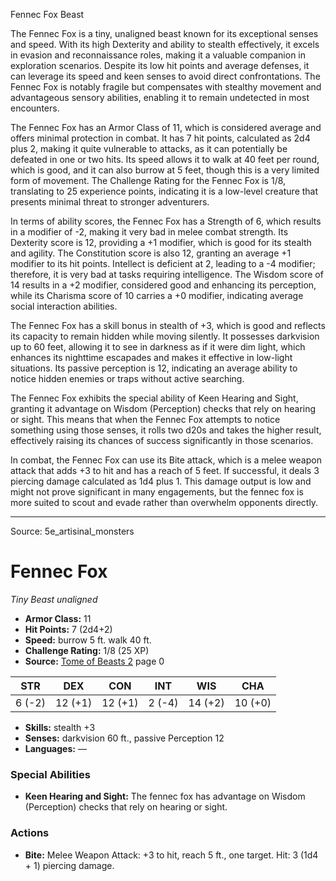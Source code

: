 <MonsterName/>Fennec Fox</MonsterName>
<CreatureType/>Beast</CreatureType>

<summary>The Fennec Fox is a tiny, unaligned beast known for its exceptional senses and speed. With its high Dexterity and ability to stealth effectively, it excels in evasion and reconnaissance roles, making it a valuable companion in exploration scenarios. Despite its low hit points and average defenses, it can leverage its speed and keen senses to avoid direct confrontations. The Fennec Fox is notably fragile but compensates with stealthy movement and advantageous sensory abilities, enabling it to remain undetected in most encounters.</summary>

<detail>

The Fennec Fox has an Armor Class of 11, which is considered average and offers minimal protection in combat. It has 7 hit points, calculated as 2d4 plus 2, making it quite vulnerable to attacks, as it can potentially be defeated in one or two hits. Its speed allows it to walk at 40 feet per round, which is good, and it can also burrow at 5 feet, though this is a very limited form of movement. The Challenge Rating for the Fennec Fox is 1/8, translating to 25 experience points, indicating it is a low-level creature that presents minimal threat to stronger adventurers.

In terms of ability scores, the Fennec Fox has a Strength of 6, which results in a modifier of -2, making it very bad in melee combat strength. Its Dexterity score is 12, providing a +1 modifier, which is good for its stealth and agility. The Constitution score is also 12, granting an average +1 modifier to its hit points. Intellect is deficient at 2, leading to a -4 modifier; therefore, it is very bad at tasks requiring intelligence. The Wisdom score of 14 results in a +2 modifier, considered good and enhancing its perception, while its Charisma score of 10 carries a +0 modifier, indicating average social interaction abilities.

The Fennec Fox has a skill bonus in stealth of +3, which is good and reflects its capacity to remain hidden while moving silently. It possesses darkvision up to 60 feet, allowing it to see in darkness as if it were dim light, which enhances its nighttime escapades and makes it effective in low-light situations. Its passive perception is 12, indicating an average ability to notice hidden enemies or traps without active searching.

The Fennec Fox exhibits the special ability of Keen Hearing and Sight, granting it advantage on Wisdom (Perception) checks that rely on hearing or sight. This means that when the Fennec Fox attempts to notice something using those senses, it rolls two d20s and takes the higher result, effectively raising its chances of success significantly in those scenarios.

In combat, the Fennec Fox can use its Bite attack, which is a melee weapon attack that adds +3 to hit and has a reach of 5 feet. If successful, it deals 3 piercing damage calculated as 1d4 plus 1. This damage output is low and might not prove significant in many engagements, but the fennec fox is more suited to scout and evade rather than overwhelm opponents directly.</detail>



---

Source: 5e_artisinal_monsters

# Fennec Fox

*Tiny* *Beast* *unaligned*

- **Armor Class:** 11
- **Hit Points:** 7 (2d4+2)
- **Speed:** burrow 5 ft. walk 40 ft.
- **Challenge Rating:** 1/8 (25 XP)
- **Source:** [Tome of Beasts 2](https://koboldpress.com/kpstore/product/tome-of-beasts-2-for-5th-edition) page 0

| STR | DEX | CON | INT | WIS | CHA |
| --- | --- | --- | --- | --- | --- |
| 6 (-2) | 12 (+1) | 12 (+1) | 2 (-4) | 14 (+2) | 10 (+0) |

- **Skills:** stealth +3
- **Senses:** darkvision 60 ft., passive Perception 12
- **Languages:** —

### Special Abilities

- **Keen Hearing and Sight:** The fennec fox has advantage on Wisdom (Perception) checks that rely on hearing or sight.

### Actions

- **Bite:** Melee Weapon Attack: +3 to hit, reach 5 ft., one target. Hit: 3 (1d4 + 1) piercing damage.




